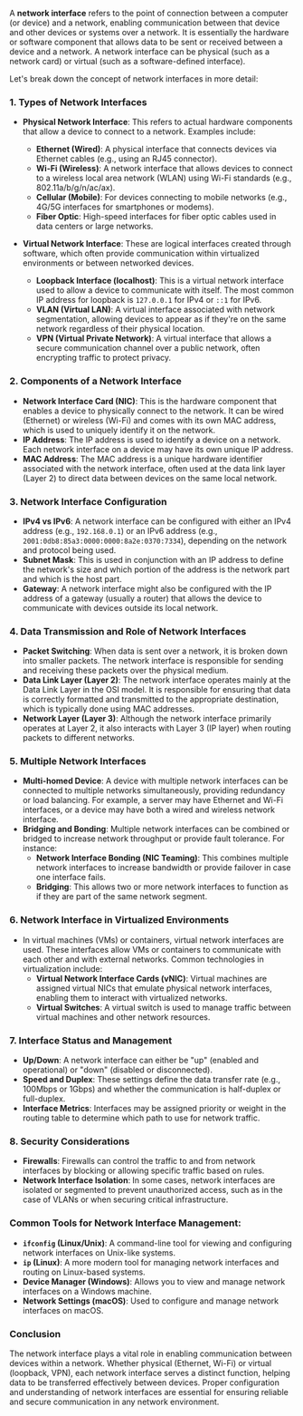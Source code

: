 A **network interface** refers to the point of connection between a computer (or device) and a network, enabling communication between that device and other devices or systems over a network. It is essentially the hardware or software component that allows data to be sent or received between a device and a network. A network interface can be physical (such as a network card) or virtual (such as a software-defined interface).

Let's break down the concept of network interfaces in more detail:

### 1. **Types of Network Interfaces**
   - **Physical Network Interface**: This refers to actual hardware components that allow a device to connect to a network. Examples include:
     - **Ethernet (Wired)**: A physical interface that connects devices via Ethernet cables (e.g., using an RJ45 connector).
     - **Wi-Fi (Wireless)**: A network interface that allows devices to connect to a wireless local area network (WLAN) using Wi-Fi standards (e.g., 802.11a/b/g/n/ac/ax).
     - **Cellular (Mobile)**: For devices connecting to mobile networks (e.g., 4G/5G interfaces for smartphones or modems).
     - **Fiber Optic**: High-speed interfaces for fiber optic cables used in data centers or large networks.

   - **Virtual Network Interface**: These are logical interfaces created through software, which often provide communication within virtualized environments or between networked devices.
     - **Loopback Interface (localhost)**: This is a virtual network interface used to allow a device to communicate with itself. The most common IP address for loopback is `127.0.0.1` for IPv4 or `::1` for IPv6.
     - **VLAN (Virtual LAN)**: A virtual interface associated with network segmentation, allowing devices to appear as if they're on the same network regardless of their physical location.
     - **VPN (Virtual Private Network)**: A virtual interface that allows a secure communication channel over a public network, often encrypting traffic to protect privacy.

### 2. **Components of a Network Interface**
   - **Network Interface Card (NIC)**: This is the hardware component that enables a device to physically connect to the network. It can be wired (Ethernet) or wireless (Wi-Fi) and comes with its own MAC address, which is used to uniquely identify it on the network.
   - **IP Address**: The IP address is used to identify a device on a network. Each network interface on a device may have its own unique IP address.
   - **MAC Address**: The MAC address is a unique hardware identifier associated with the network interface, often used at the data link layer (Layer 2) to direct data between devices on the same local network.

### 3. **Network Interface Configuration**
   - **IPv4 vs IPv6**: A network interface can be configured with either an IPv4 address (e.g., `192.168.0.1`) or an IPv6 address (e.g., `2001:0db8:85a3:0000:0000:8a2e:0370:7334`), depending on the network and protocol being used.
   - **Subnet Mask**: This is used in conjunction with an IP address to define the network's size and which portion of the address is the network part and which is the host part.
   - **Gateway**: A network interface might also be configured with the IP address of a gateway (usually a router) that allows the device to communicate with devices outside its local network.

### 4. **Data Transmission and Role of Network Interfaces**
   - **Packet Switching**: When data is sent over a network, it is broken down into smaller packets. The network interface is responsible for sending and receiving these packets over the physical medium.
   - **Data Link Layer (Layer 2)**: The network interface operates mainly at the Data Link Layer in the OSI model. It is responsible for ensuring that data is correctly formatted and transmitted to the appropriate destination, which is typically done using MAC addresses.
   - **Network Layer (Layer 3)**: Although the network interface primarily operates at Layer 2, it also interacts with Layer 3 (IP layer) when routing packets to different networks.

### 5. **Multiple Network Interfaces**
   - **Multi-homed Device**: A device with multiple network interfaces can be connected to multiple networks simultaneously, providing redundancy or load balancing. For example, a server may have Ethernet and Wi-Fi interfaces, or a device may have both a wired and wireless network interface.
   - **Bridging and Bonding**: Multiple network interfaces can be combined or bridged to increase network throughput or provide fault tolerance. For instance:
     - **Network Interface Bonding (NIC Teaming)**: This combines multiple network interfaces to increase bandwidth or provide failover in case one interface fails.
     - **Bridging**: This allows two or more network interfaces to function as if they are part of the same network segment.

### 6. **Network Interface in Virtualized Environments**
   - In virtual machines (VMs) or containers, virtual network interfaces are used. These interfaces allow VMs or containers to communicate with each other and with external networks. Common technologies in virtualization include:
     - **Virtual Network Interface Cards (vNIC)**: Virtual machines are assigned virtual NICs that emulate physical network interfaces, enabling them to interact with virtualized networks.
     - **Virtual Switches**: A virtual switch is used to manage traffic between virtual machines and other network resources.

### 7. **Interface Status and Management**
   - **Up/Down**: A network interface can either be "up" (enabled and operational) or "down" (disabled or disconnected).
   - **Speed and Duplex**: These settings define the data transfer rate (e.g., 100Mbps or 1Gbps) and whether the communication is half-duplex or full-duplex.
   - **Interface Metrics**: Interfaces may be assigned priority or weight in the routing table to determine which path to use for network traffic.

### 8. **Security Considerations**
   - **Firewalls**: Firewalls can control the traffic to and from network interfaces by blocking or allowing specific traffic based on rules.
   - **Network Interface Isolation**: In some cases, network interfaces are isolated or segmented to prevent unauthorized access, such as in the case of VLANs or when securing critical infrastructure.

### Common Tools for Network Interface Management:
   - **`ifconfig` (Linux/Unix)**: A command-line tool for viewing and configuring network interfaces on Unix-like systems.
   - **`ip` (Linux)**: A more modern tool for managing network interfaces and routing on Linux-based systems.
   - **Device Manager (Windows)**: Allows you to view and manage network interfaces on a Windows machine.
   - **Network Settings (macOS)**: Used to configure and manage network interfaces on macOS.

### Conclusion
The network interface plays a vital role in enabling communication between devices within a network. Whether physical (Ethernet, Wi-Fi) or virtual (loopback, VPN), each network interface serves a distinct function, helping data to be transferred effectively between devices. Proper configuration and understanding of network interfaces are essential for ensuring reliable and secure communication in any network environment.
